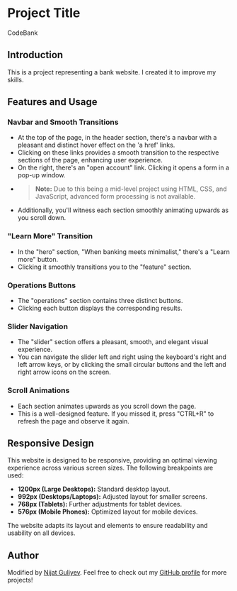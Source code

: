 # Project Title

CodeBank

## Introduction

This is a project representing a bank website. I created it to improve my skills.

## Features and Usage

### Navbar and Smooth Transitions

- At the top of the page, in the header section, there's a navbar with a pleasant and distinct hover effect on the 'a href' links.
- Clicking on these links provides a smooth transition to the respective sections of the page, enhancing user experience.
- On the right, there's an "open account" link. Clicking it opens a form in a pop-up window.
- > **Note:** Due to this being a mid-level project using HTML, CSS, and JavaScript, advanced form processing is not available.
- Additionally, you'll witness each section smoothly animating upwards as you scroll down.

### "Learn More" Transition

- In the "hero" section, "When banking meets minimalist," there's a "Learn more" button.
- Clicking it smoothly transitions you to the "feature" section.

### Operations Buttons

- The "operations" section contains three distinct buttons.
- Clicking each button displays the corresponding results.

### Slider Navigation

- The "slider" section offers a pleasant, smooth, and elegant visual experience.
- You can navigate the slider left and right using the keyboard's right and left arrow keys, or by clicking the small circular buttons and the left and right arrow icons on the screen.

### Scroll Animations

- Each section animates upwards as you scroll down the page.
- This is a well-designed feature. If you missed it, press "CTRL+R" to refresh the page and observe it again.

## Responsive Design

This website is designed to be responsive, providing an optimal viewing experience across various screen sizes. The following breakpoints are used:

- **1200px (Large Desktops):** Standard desktop layout.
- **992px (Desktops/Laptops):** Adjusted layout for smaller screens.
- **768px (Tablets):** Further adjustments for tablet devices.
- **576px (Mobile Phones):** Optimized layout for mobile devices.

The website adapts its layout and elements to ensure readability and usability on all devices.

## Author

Modified by [Nijat Guliyev](https://www.linkedin.com/in/nijat-guliyev-1949a4294/). Feel free to check out my [GitHub profile](https://github.com/Nijat-Guliyev) for more projects!
